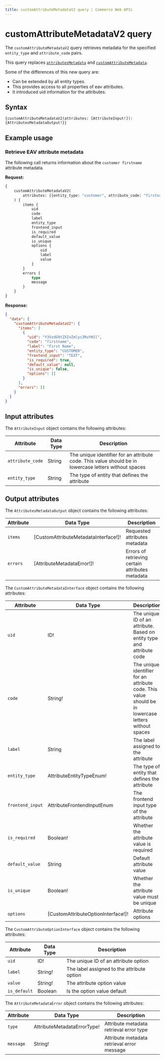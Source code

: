 ```yaml
---
title: customAttributeMetadataV2 query | Commerce Web APIs
---
```


# customAttributeMetadataV2 query

The `customAttributeMetadataV2` query retrieves metadata for the specified `entity_type` and `attribute_code` pairs.

This query replaces [`attributesMetadata`](../../store/queries/attributes-metadata.md) 
and [`customAttributeMetadata`](../../store/queries/custom-attribute-metadata.md). 

Some of the differences of this new query are:
- Can be extended by all entity types. 
- This provides access to all properties of eav attributes.
- It introduced uid information for the attributes.

## Syntax

`{customAttributeMetadataV2(attributes: [AttributeInput!]): {AttributesMetadataOutput!}}`

## Example usage

### Retrieve EAV attribute metadata

The following call returns information about the `customer firstname` attribute metadata.

**Request:**

```graphql
{
    customAttributeMetadataV2(
        attributes: [{entity_type: "customer", attribute_code: "firstname"}]
    ) {
        items {
            uid
            code
            label
            entity_type
            frontend_input
            is_required
            default_value
            is_unique
            options {
                uid
                label
                value
            }
        }
        errors {
            type
            message
        }
    }
}
```

**Response:**

```json
{
  "data": {
    "customAttributeMetadataV2": {
      "items": [
        {
          "uid": "Y3VzdG9tZXIvZmlyc3RuYW1l",
          "code": "firstname",
          "label": "First Name",
          "entity_type": "CUSTOMER",
          "frontend_input": "TEXT",
          "is_required": true,
          "default_value": null,
          "is_unique": false,
          "options": []
        }
      ],
      "errors": []
    }
  }
}
```

## Input attributes

The `AttributeInput` object contains the following attributes:

Attribute | Data Type | Description
--- |---| ---
`attribute_code` | String | The unique identifier for an attribute code. This value should be in lowercase letters without spaces
`entity_type` | String | The type of entity that defines the attribute

## Output attributes

The `AttributesMetadataOutput` object contains the following attributes:

Attribute | Data Type                            | Description
--- |--------------------------------------| ---
`items` | [CustomAttributeMetadataInterface!]! | Requested attributes metadata
`errors` | [AttributeMetadataError!]!           | Errors of retrieving certain attributes metadata

The `CustomAttributeMetadataInterface` object contains the following attributes:

Attribute | Data Type                          | Description
--- |------------------------------------| ---
`uid` | ID!                                | The unique ID of an attribute. Based on entity type and attribute code
`code` | String!                            | The unique identifier for an attribute code. This value should be in lowercase letters without spaces
`label` | String                             | The label assigned to the attribute
`entity_type` | AttributeEntityTypeEnum!           | The type of entity that defines the attribute
`frontend_input` | AttributeFrontendInputEnum         |  The frontend input type of the attribute
`is_required` | Boolean!                           | Whether the attribute value is required
`default_value` | String                             | Default attribute value
`is_unique` | Boolean!                           | Whether the attribute value must be unique
`options` | [CustomAttributeOptionInterface!]! | Attribute options

The `CustomAttributeOptionInterface` object contains the following attributes:

Attribute | Data Type | Description
--- |----------| ---
`uid` | ID!      | The unique ID of an attribute option
`label` | String!  | The label assigned to the attribute option
`value` | String!  | The attribute option value
`is_default` | Boolean  | Is the option value default

The `AttributeMetadataError` object contains the following attributes:

Attribute |  Data Type | Description
--- | --- | ---
`type` | AttributeMetadataErrorType! | Attribute metadata retrieval error type
`message` | String! | Attribute metadata retrieval error message